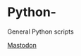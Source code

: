 # Python-
General Python scripts

<a rel="me" href="https://infosec.exchange/@Fringedcrow">Mastodon</a>
